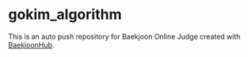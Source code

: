 # gokim_algorithm
This is an auto push repository for Baekjoon Online Judge created with [BaekjoonHub](https://github.com/BaekjoonHub/BaekjoonHub).
